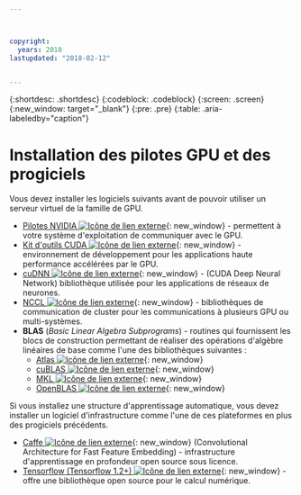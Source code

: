 ```yaml
---



copyright:
  years: 2018
lastupdated: "2018-02-12"


---
```


{:shortdesc: .shortdesc}
{:codeblock: .codeblock}
{:screen: .screen}
{:new_window: target="_blank"}
{:pre: .pre}
{:table: .aria-labeledby="caption"}

# Installation des pilotes GPU et des progiciels
Vous devez installer les logiciels suivants avant de pouvoir utiliser un serveur virtuel de la famille de GPU.
* [Pilotes NVIDIA ![Icône de lien externe](../icons/launch-glyph.svg "Icône de lien externe")](http://www.nvidia.com/drivers){: new_window} - permettent à votre système d'exploitation de communiquer avec le GPU.
* [Kit d'outils CUDA ![Icône de lien externe](../icons/launch-glyph.svg "Icône de lien externe")](https://docs.nvidia.com/cuda/){: new_window} - environnement de développement pour les applications haute performance accélérées par le GPU.
* [cuDNN ![Icône de lien externe](../icons/launch-glyph.svg "Icône de lien externe")](https://developer.nvidia.com/cudnn){: new_window} - (CUDA Deep Neural Network) bibliothèque utilisée pour les applications de réseaux de neurones.
* [NCCL ![Icône de lien externe](../icons/launch-glyph.svg "Icône de lien externe")](http://docs.nvidia.com/deeplearning/sdk/nccl-install-guide/index.html){: new_window} - bibliothèques de communication de cluster pour les communications à plusieurs GPU ou multi-systèmes.
* **BLAS** (_Basic Linear Algebra Subprograms_) - routines qui fournissent les blocs de construction permettant de réaliser des opérations d'algèbre linéaires de base comme l'une des bibliothèques suivantes :
  - [Atlas ![Icône de lien externe](../icons/launch-glyph.svg "Icône de lien externe")](http://math-atlas.sourceforge.net/atlas_install/){: new_window}
  - [cuBLAS ![Icône de lien externe](../icons/launch-glyph.svg "Icône de lien externe")](https://developer.nvidia.com/cublas){: new_window}
  - [MKL ![Icône de lien externe](../icons/launch-glyph.svg "Icône de lien externe")](https://software.intel.com/en-us/mkl-developer-reference-c-blas-and-sparse-blas-routines){: new_window}
  - [OpenBLAS ![Icône de lien externe](../icons/launch-glyph.svg "Icône de lien externe")](http://www.openblas.net/){: new_window}

Si vous installez une structure d'apprentissage automatique, vous devez installer un logiciel d'infrastructure comme l'une de ces plateformes en plus des progiciels précédents.
* [Caffe ![Icône de lien externe](../icons/launch-glyph.svg "Icône de lien externe")](https://www.nvidia.com/en-us/data-center/gpu-accelerated-applications/caffe/){: new_window} (Convolutional Architecture for Fast Feature Embedding) - infrastructure d'apprentissage en profondeur open source sous licence.
* [Tensorflow (Tensorflow 1.2+) ![Icône de lien externe](../icons/launch-glyph.svg "Icône de lien externe")](https://www.tensorflow.org/install/){: new_window} - offre une bibliothèque open source pour le calcul numérique.


